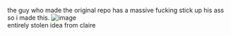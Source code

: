 the guy who made the original repo has a massive fucking stick up his ass so i made this.
![image](https://github.com/user-attachments/assets/c0835398-5491-4534-88a4-75c60b42b033)<br>
entirely stolen idea from claire 
